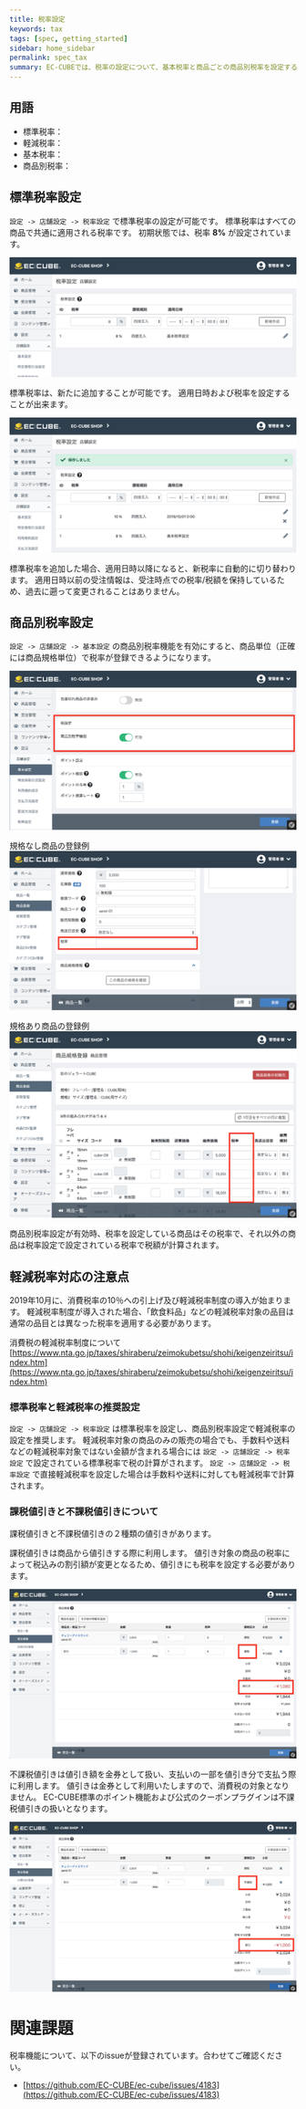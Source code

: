 ```yaml
---
title: 税率設定
keywords: tax 
tags: [spec, getting_started]
sidebar: home_sidebar
permalink: spec_tax
summary: EC-CUBEでは、税率の設定について、基本税率と商品ごとの商品別税率を設定することができます。
---
```


## 用語

- 標準税率：
- 軽減税率：
- 基本税率：
- 商品別税率：

## 標準税率設定

`設定 -> 店舗設定 -> 税率設定` で標準税率の設定が可能です。
標準税率はすべての商品で共通に適用される税率です。
初期状態では、税率 **8%** が設定されています。

![標準税率の初期状態](/images/img-tax-01.png)

標準税率は、新たに追加することが可能です。
適用日時および税率を設定することが出来ます。

![標準税率の追加](/images/img-tax-02.png)

標準税率を追加した場合、適用日時以降になると、新税率に自動的に切り替わります。
適用日時以前の受注情報は、受注時点での税率/税額を保持しているため、過去に遡って変更されることはありません。

## 商品別税率設定

`設定 -> 店舗設定 -> 基本設定` の商品別税率機能を有効にすると、商品単位（正確には商品規格単位）で税率が登録できるようになります。

![商品別税率を有効にする](/images/img-tax-03.png)

規格なし商品の登録例
![規格なし商品の登録例](/images/img-tax-04.png)

規格あり商品の登録例
![規格あり商品の登録例](/images/img-tax-05.png)

商品別税率設定が有効時、税率を設定している商品はその税率で、それ以外の商品は税率設定で設定されている税率で税額が計算されます。

## 軽減税率対応の注意点

2019年10月に、消費税率の10％への引上げ及び軽減税率制度の導入が始まります。
軽減税率制度が導入された場合、「飲食料品」などの軽減税率対象の品目は通常の品目とは異なった税率を適用する必要があります。

消費税の軽減税率制度について
[https://www.nta.go.jp/taxes/shiraberu/zeimokubetsu/shohi/keigenzeiritsu/index.htm](https://www.nta.go.jp/taxes/shiraberu/zeimokubetsu/shohi/keigenzeiritsu/index.htm)

### 標準税率と軽減税率の推奨設定

`設定 -> 店舗設定 -> 税率設定` は標準税率を設定し、商品別税率設定で軽減税率の設定を推奨します。
軽減税率対象の商品のみの販売の場合でも、手数料や送料などの軽減税率対象ではない金額が含まれる場合には `設定 -> 店舗設定 -> 税率設定` で設定されている標準税率で税の計算がされます。
`設定 -> 店舗設定 -> 税率設定` で直接軽減税率を設定した場合は手数料や送料に対しても軽減税率で計算されます。

### 課税値引きと不課税値引きについて

課税値引きと不課税値引きの２種類の値引きがあります。

課税値引きは商品から値引きする際に利用します。
値引き対象の商品の税率によって税込みの割引額が変更となるため、値引きにも税率を設定する必要があります。

![課税値引き](/images/img-tax-06.png)

不課税値引きは値引き額を金券として扱い、支払いの一部を値引き分で支払う際に利用します。
値引きは金券として利用いたしますので、消費税の対象となりません。
EC-CUBE標準のポイント機能および公式のクーポンプラグインは不課税値引きの扱いとなります。

![不課税値引き](/images/img-tax-07.png)


# 関連課題

税率機能について、以下のissueが登録されています。合わせてご確認ください。  

- [https://github.com/EC-CUBE/ec-cube/issues/4183](https://github.com/EC-CUBE/ec-cube/issues/4183)
